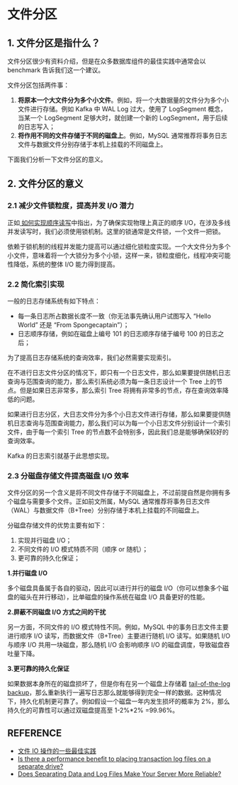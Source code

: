 # 文件分区

## 1. 文件分区是指什么？

文件分区很少有资料介绍，但是在众多数据库组件的最佳实践中通常会以 benchmark 告诉我们这一个建议。

文件分区包括两件事：

1. **将原本一个大文件分为多个小文件**。例如，将一个大数据量的文件分为多个小文件进行存储。例如 Kafka 中 WAL Log 过大，使用了 LogSegment 概念，当某一个 LogSegment 足够大时，就创建一个新的 LogSegment，用于后续的日志写入；
2. **将作用不同的文件存储于不同的磁盘上**。例如，MySQL 通常推荐将事务日志文件与数据文件分别存储于本机上挂载的不同磁盘上。

下面我们分析一下文件分区的意义。

## 2. 文件分区的意义

### 2.1 减少文件锁粒度，提高并发 I/O 潜力

正如[ 如何实现顺序读写](temp)中指出，为了确保实现物理上真正的顺序 I/O，在涉及多线并发读写时，我们必须使用锁机制。这里的锁通常是文件锁，一个文件一把锁。

依赖于锁机制的线程并发能力提高可以通过细化锁粒度实现。一个大文件分为多个小文件，意味着将一个大锁分为多个小锁，这样一来，锁粒度细化，线程冲突可能性降低，系统的整体 I/O 能力得到提高。

### 2.2 简化索引实现

一般的日志存储系统有如下特点：

- 每一条日志所占数据长度不一致（你无法事先确认用户试图写入 “Hello World” 还是 “From Spongecaptain”）；
- 日志顺序存储，例如在磁盘上编号 101 的日志顺序存储于编号 100 的日志之后；

为了提高日志存储系统的查询效率，我们必然需要实现索引。

在不进行日志文件分区的情况下，即只有一个日志文件，那么如果要提供随机日志查询与范围查询的能力，那么索引系统必须为每一条日志设计一个 Tree 上的节点。但是如果日志非常多，那么索引 Tree 将拥有非常多的节点，存在查询效率降低的问题。

如果进行日志分区，大日志文件分为多个小日志文件进行存储，那么如果要提供随机日志查询与范围查询能力，那么我们可以为每一个小日志文件分别设计一个索引文件，由于每一个索引 Tree 的节点数不会特别多，因此我们总是能够确保较好的查询效率。

Kafka 的日志索引就基于此思想实现。

### 2.3 分磁盘存储文件提高磁盘 I/O 效率

文件分区的另一个含义是将不同文件存储于不同磁盘上，不过前提自然是你拥有多个磁盘与需要多个文件。正如前文所属，MySQL 通常推荐将事务日志文件（WAL）与数据文件（B+Tree）分别存储于本机上挂载的不同磁盘上。

分磁盘存储文件的优势主要有如下：

1. 实现并行磁盘 I/O；
2. 不同文件的 I/O 模式特质不同（顺序 or 随机）；
3. 更可靠的持久化保证；

**1.并行磁盘 I/O**

多个磁盘具备属于各自的驱动，因此可以进行并行的磁盘 I/O（你可以想象多个磁盘的磁头在并行移动），比单磁盘的操作系统在磁盘 I/O 具备更好的性能。

**2.屏蔽不同磁盘 I/O 方式之间的干扰**

另一方面，不同文件的 I/O 模式特性不同。例如，MySQL 中的事务日志文件主要进行顺序 I/O 读写，而数据文件（B+Tree）主要进行随机 I/O 读写。如果随机 I/O 与顺序 I/O 共用一块磁盘，那么随机 I/O 会影响顺序 I/O 的磁盘调度，导致磁盘吞吐量下降。

**3.更可靠的持久化保证**

如果数据本身所在的磁盘损坏了，但是你有在另一个磁盘上存储着 [tail-of-the-log backup](https://docs.microsoft.com/en-us/sql/relational-databases/backup-restore/tail-log-backups-sql-server)，那么重新执行一遍写日志那么就能够得到完全一样的数据。这种情况下，持久化机制更可靠了。例如假设一个磁盘一年内发生损坏的概率为 2%，那么持久化的可靠性可以通过双磁盘提高至 1-2%*2% =99.96%。

## REFERENCE

- [文件 IO 操作的一些最佳实践](https://www.cnkirito.moe/file-io-best-practise/)
- [Is there a performance benefit to placing transaction log files on a separate drive?](https://dba.stackexchange.com/questions/15827/is-there-a-performance-benefit-to-placing-transaction-log-files-on-a-separate-dr)
- [Does Separating Data and Log Files Make Your Server More Reliable?](https://www.brentozar.com/archive/2017/06/separating-data-log-files-make-server-reliable/)
